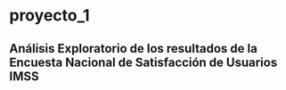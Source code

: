 # proyecto_1
## Análisis Exploratorio de los resultados de la Encuesta Nacional de Satisfacción de Usuarios IMSS
